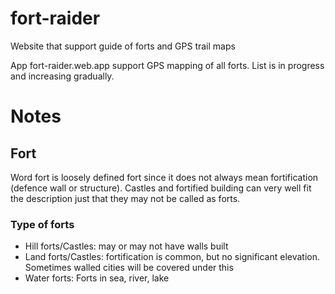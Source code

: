 # fort-raider

Website that support guide of forts and GPS trail maps

App fort-raider.web.app support GPS mapping of all forts.  List is in progress and increasing gradually.

# Notes

## Fort
Word fort is loosely defined fort since it does not always mean fortification (defence wall or structure).  Castles and fortified building can very well fit the description just that they may not be called as forts.

### Type of forts
* Hill forts/Castles: may or may not have walls built
* Land forts/Castles: fortification is common, but no significant elevation.  Sometimes walled cities will be covered under this
* Water forts:  Forts in sea, river, lake

